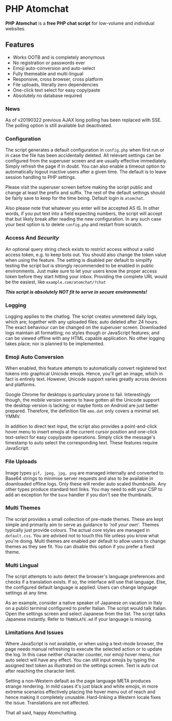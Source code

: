 # PHP Atomchat

**PHP Atomchat** is a **free PHP chat script** for low-volume and individual websites.

## Features
- Works OOTB and is completely anonymous
- No registration or passwords ever
- Emoji auto-conversion and auto-select
- Fully themeable and multi-lingual
- Responsive, cross browser, cross platform
- File uploads, literally zero dependencies
- One-click text select for easy copy/paste
- Absolutely no database required

### News

As of v20190322 previous AJAX long polling has been replaced with SSE. The polling option is still available but deactivated.

### Configuration

The script generates a default configuration in `config.php` when first run or in case the file has been accidentally deleted. All relevant settings can be configured from the superuser screen and are usually effective immediately. Simply refresh the page if in doubt. You can also enable a timeout option to automatically logout inactive users after a given time. The default is to leave session handling to PHP settings.

Please visit the superuser screen before making the script public and change at least the prefix and suffix. The rest of the default settings should be fairly save to keep for the time being. Default login is `atomchat`.

Also please note that whatever you enter will be accepted AS IS. In other words, if you put text into a field expecting numbers, the script will accept that but likely break after reading the new configuration. In any such case your best option is to delete `config.php` and restart from scratch.

### Access And *Security*

An optional query string check exists to restrict access without a valid access token, e.g. to keep bots out. You should also change the token value when using the feature. The setting is disabled per default to simplify testing the script but is strongly recommended to be enabled in public environments. Just make sure to let your users know the proper access token before they start hitting your inbox. Providing the complete URL would be the easiest, like `example.com/atomchat/?chat`

***This script is absolutely NOT fit to serve in secure environments!***

### Logging

Logging applies to the chatlog. The script creates unmetered daily logs, which are; together with any uploaded files; auto deleted after 24 hours. The exact behaviour can be changed on the superuser screen. Downloaded logs maintain all formatting; no styles though or JavaScript features; and can be viewed offline with any HTML capable application. No other logging takes place; nor is planned to be implemented.

### Emoji Auto Conversion

When enabled, this feature attempts to automatically convert registered text tokens into graphical Unicode emojis. Hence, you'll get an image, which in fact is entirely text. However, Unicode support varies greatly across devices and platforms. 

Google Chrome for desktops is particulary prone to fail. Interestingly though, the mobile version seems to have gotten all the Unicode support the desktop version is lacking; or maybe fonts on Android are just better prepared. Therefore, the definition file `emo.dat` only covers a minimal set. YMMV.

In addition to direct text input, the script also provides a point-and-click hover menu to insert emojis at the current cursor position and one-click text-select for easy copy/paste operations. Simply click the message's timestamp to auto select the corresponding text. These features require JavaScript.

### File Uploads

Image types `gif, jpeg, jpg, png` are managed internally and converted to Base64 strings to minimise server requests and also to be available in downloaded offline logs. Only these will render auto scaled thumbnails. Any other types produce standard text links. You may need to edit your CSP to add an exception for the `base` handler if you don't see the thumbnails.

### Multi Themes

The script provides a small collection of pre-made themes. These are kept simple and primarily aim to serve as guidance to *'roll your own'*. Themes typically just provide colours. The actual core styles are managed in `default.css`. You are advised not to touch this file unless you know what you're doing. Multi themes are enabled per default to allow users to change themes as they see fit. You can disable this option if you prefer a fixed theme.

### Multi Lingual

The script attempts to auto detect the browser's language preferences and checks if a translation exists. If so, the interface will use that language. Else, the  configured default language is applied. Users can change language settings at any time.

As an example, consider a native speaker of Japanese on vacation in Italy on a publci terminal configured to prefer Italian. The script would talk Italian. Open the settings screen and select Japanese from the list. The script talks Japanese instantly. Refer to `TRANSLATE.md` if your language is missing.

### Limitations And Issues

Where JavaScript is not available, or when using a text-mode browser, the page needs manual refreshing to execute the selected action or to update the log. In this case neither character counter, nor emoji hover menu, nor auto select will have any effect. You can still input emojis by typing the assigned text token as illustrated on the settings screen. Text is auto cut after reaching the character limit.

Setting a non-Western default as the page language META produces strange rendering. In mild cases it's just black and white emojis, in more extreme scenarios effectively placing the hover menu out of reach and hence making it completely unusable. Hard-linking a Western locale fixes the issue. Translations are not affected.

That all said, happy Atomchatting.
